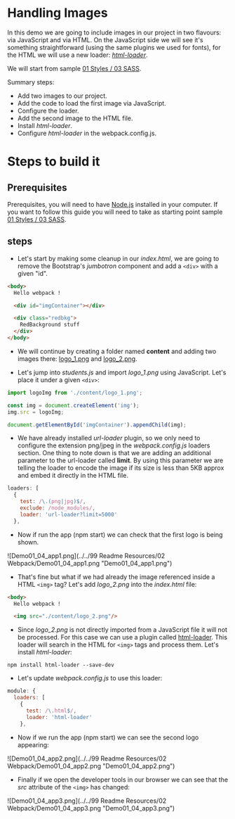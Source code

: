 # Handling Images

In this demo we are going to include images in our project in two flavours: via
JavaScript and via HTML. On the JavaScript side we will see it's something
straightforward (using the same plugins we used for fonts), for the HTML we will
use a new loader: [*html-loader*](https://github.com/webpack/html-loader).

We will start from sample [01 Styles / 03 SASS](https://github.com/Lemoncode/webpack-1.x-by-sample/tree/master/01%20Styles/03%20SASS).

Summary steps:
 - Add two images to our project.
 - Add the code to load the first image via JavaScript.
 - Configure the loader.
 - Add the second image to the HTML file.
 - Install *html-loader*.
 - Configure *html-loader* in the webpack.config.js.


# Steps to build it

## Prerequisites

Prerequisites, you will need to have [Node.js](https://nodejs.org) installed in your
computer. If you want to follow this guide you will need to take as starting point
sample [01 Styles / 03 SASS](https://github.com/Lemoncode/webpack-1.x-by-sample/tree/master/01%20Styles/03%20SASS).

## steps

- Let's start by making some cleanup in our *index.html*, we are going to remove
the Bootstrap's *jumbotron* component and add a `<div>` with a given "id".

```html
<body>    
  Hello webpack !

  <div id="imgContainer"></div>

  <div class="redbkg">
    RedBackground stuff
  </div>
</body>
```

- We will continue by creating a folder named **content** and adding two images there:
[logo_1.png](https://github.com/Lemoncode/webpack-1.x-by-sample/blob/master/01%20Styles/04%20Handling%20Images/content/logo_1.png)
and
[logo_2.png](https://github.com/Lemoncode/webpack-1.x-by-sample/blob/master/01%20Styles/04%20Handling%20Images/content/logo_2.png).

- Let's jump into *students.js* and import *logo_1.png* using JavaScript.
Let's place it under a given `<div>`:

```javascript
import logoImg from './content/logo_1.png';

const img = document.createElement('img');
img.src = logoImg;

document.getElementById('imgContainer').appendChild(img);
```

- We have already installed *url-loader* plugin, so we only need to configure the
extension png/jpeg in the *webpack.config.js* loaders section. One thing to note down is that
we are adding an additional parameter to the url-loader called **limit**. By using this
parameter we are telling the loader to encode the image if its size is less than
5KB approx and embed it directly in the HTML file.

```javascript
loaders: [
  {
    test: /\.(png|jpg)$/,
    exclude: /node_modules/,
    loader: 'url-loader?limit=5000'
  },			
```

- Now if run the app (npm start) we can check that the first logo is being shown.

![Demo01_04_app1.png](../../99 Readme Resources/02 Webpack/Demo01_04_app1.png "Demo01_04_app1.png")


- That's fine but what if we had already the image referenced inside a HTML
`<img>` tag? Let's add *logo_2.png* into the *index.html* file:

```html
<body>
  Hello webpack !

  <img src="./content/logo_2.png"/>
```

- Since *logo_2.png* is not directly imported from a JavaScript file it will not be
processed. For this case we can use a plugin called [html-loader](https://github.com/webpack/html-loader).
This loader will search in the HTML for `<img>` tags and process them.
Let's install *html-loader*:

```
npm install html-loader --save-dev
```

- Let's update *webpack.config.js* to use this loader:

```javascript
module: {
  loaders: [
    {			  
      test: /\.html$/,
      loader: 'html-loader'
    },
```

- Now if we run the app (npm start) we can see the second logo appearing:

![Demo01_04_app2.png](../../99 Readme Resources/02 Webpack/Demo01_04_app2.png "Demo01_04_app2.png")

- Finally if we open the developer tools in our browser we can see that the
*src* attribute of the `<img>` has changed:

![Demo01_04_app3.png](../../99 Readme Resources/02 Webpack/Demo01_04_app3.png "Demo01_04_app3.png")
